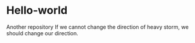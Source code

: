 # Hello-world
Another repository
If we cannot change the direction of heavy storm, we should change our direction.
